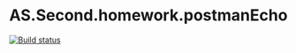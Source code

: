 # AS.Second.homework.postmanEcho
[![Build status](https://ci.appveyor.com/api/projects/status/7cephcq245uf6euo/branch/main?svg=true)](https://ci.appveyor.com/project/Andrey-Shelikhanov/as-second-homework-postmanecho/branch/main)
